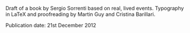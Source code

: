 Draft of a book by Sergio Sorrenti based on real, lived events.
Typography in LaTeX and proofreading by Martin Guy and Cristina Barillari.

Publication date: 21st December 2012
